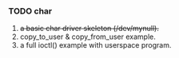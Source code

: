 ### TODO char

1. ~~a basic char driver skeleton (/dev/mynull).~~
2. copy_to_user & copy_from_user example.
3. a full ioctl() example with userspace program.
